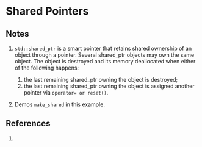 # Shared Pointers

## Notes
1. `std::shared_ptr` is a smart pointer that retains shared ownership of an object through a pointer. Several shared_ptr objects may own the same object. The object is destroyed and its memory deallocated when either of the following happens:
   1. the last remaining shared_ptr owning the object is destroyed;
   2. the last remaining shared_ptr owning the object is assigned another pointer via `operator= or reset()`.

2. Demos `make_shared` in this example.

## References
1. 


